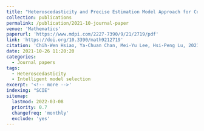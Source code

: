 ```yaml
---
title: "Heteroscedasticity and Precise Estimation Model Approach for Complex Financial Time-Series Data: An Example of Taiwan Stock Index Futures before and during COVID-19"
collection: publications
permalink: /publication/2021-10-journal-paper
venue: 'Mathematics'
paperurl: 'https://www.mdpi.com/2227-7390/9/21/2719/pdf'
link: 'https://doi.org/10.3390/math9212719'
citation: 'Chih-Wen Hsiao, Ya-Chuan Chan, Mei-Yu Lee, Hsi-Peng Lu, 2021, Heteroscedasticity and Precise Estimation Model Approach for Complex Financial Time-Series Data: An Example of Taiwan Stock Index Futures before and during COVID-19, <i>Mathematics</i>, 9(21), 2719.'
date: 2021-10-26 11:20:20
categories:
  - Journal papers
tags:
  - Heteroscedasticity
  - Intelligent model selection
excerpt: '<!-- more -->'
indexing: "SCIE"
sitemap:
  lastmod: 2022-03-08
  priority: 0.7
  changefreq: 'monthly'
  exclude: 'yes'
---
```



